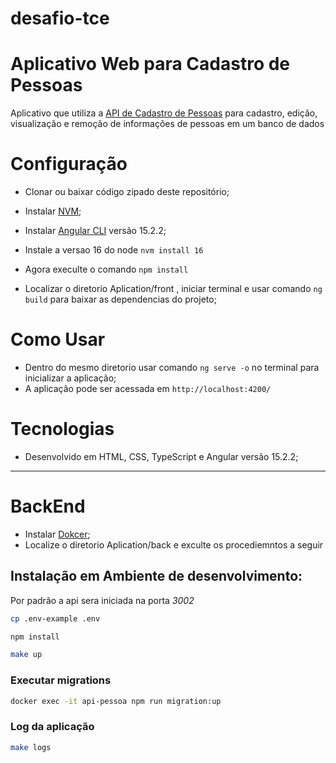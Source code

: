 # desafio-tce

# Aplicativo Web para Cadastro de Pessoas
Aplicativo que utiliza a [API de Cadastro de Pessoas](https://github.com/brunosas88/cadastro-pessoa-api) para cadastro, edição, visualização e remoção de informações de pessoas em um banco de dados

# Configuração
  * Clonar ou baixar código zipado deste repositório;
  
  * Instalar [NVM](https://github.com/nvm-sh/nvm);
  * Instalar [Angular CLI](https://github.com/angular/angular-cli) versão 15.2.2;
  * Instale a versao 16 do node ```nvm install 16```
  * Agora execulte o comando  ```npm install```
  * Localizar o diretorio Aplication/front , iniciar terminal e usar comando ```ng build``` para baixar as dependencias do projeto;

# Como Usar
  * Dentro do mesmo diretorio usar comando ```ng serve -o``` no terminal para inicializar a aplicação;
  * A aplicação pode ser acessada em `http://localhost:4200/`
 

# Tecnologias
  * Desenvolvido em HTML, CSS, TypeScript e Angular versão 15.2.2;



------------------------------------
# BackEnd

  * Instalar [Dokcer](https://www.docker.com/);
  * Localize o diretorio Aplication/back e exculte os procediemntos a seguir

## Instalação em Ambiente de desenvolvimento:
Por padrão a api sera iniciada  na porta _3002_
```bash
cp .env-example .env

npm install

make up
```
### Executar migrations
```bash
docker exec -it api-pessoa npm run migration:up
```

### Log da aplicação
```bash
make logs
```



